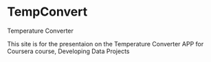 # TempConvert
Temperature Converter

This site is for the presentaion on the Temperature Converter APP for Coursera course, Developing Data Projects
